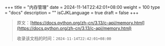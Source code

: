 +++
title = "内存管理"
date = 2024-11-14T22:42:01+08:00
weight = 100
type = "docs"
description = ""
isCJKLanguage = true
draft = false
+++

> 原文：[https://docs.python.org/zh-cn/3.13/c-api/memory.html](https://docs.python.org/zh-cn/3.13/c-api/memory.html)
>
> 收录该文档的时间：`2024-11-14T22:42:01+08:00`
